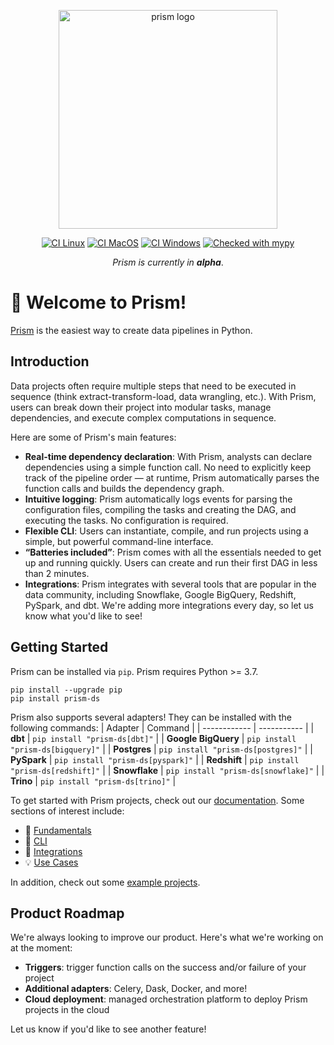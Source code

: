 <p align="center">
  <img src="https://github.com/runprism/prism/raw/main/.github/prism_logo_light.png" alt="prism logo" width="350"/>
</p>
<div align="center">

[![CI Linux](https://github.com/runprism/prism/actions/workflows/ci-linux.yml/badge.svg)](https://github.com/runprism/prism/actions/workflows/ci-linux.yml)
[![CI MacOS](https://github.com/runprism/prism/actions/workflows/ci-macos.yml/badge.svg)](https://github.com/runprism/prism/actions/workflows/ci-macos.yml)
[![CI Windows](https://github.com/runprism/prism/actions/workflows/ci-windows.yml/badge.svg)](https://github.com/runprism/prism/actions/workflows/ci-windows.yml)
[![Checked with mypy](http://www.mypy-lang.org/static/mypy_badge.svg)](http://mypy-lang.org/)

</div>

<p align="center">
    <i>Prism is currently in <b>alpha</b></i>.
</p>

# :wave: Welcome to Prism!
[Prism](https://docs.runprism.com) is the easiest way to create data pipelines in Python.

## Introduction
Data projects often require multiple steps that need to be executed in sequence (think extract-transform-load, data wrangling, etc.). With Prism, users can break down their project into modular tasks, manage dependencies, and execute complex computations in sequence.

Here are some of Prism's main features:
- **Real-time dependency declaration**: With Prism, analysts can declare dependencies using a simple function call. No need to explicitly keep track of the pipeline order — at runtime, Prism automatically parses the function calls and builds the dependency graph.
- **Intuitive logging**: Prism automatically logs events for parsing the configuration files, compiling the tasks and creating the DAG, and executing the tasks. No configuration is required.
- **Flexible CLI**: Users can instantiate, compile, and run projects using a simple, but powerful command-line interface.
- **“Batteries included”**: Prism comes with all the essentials needed to get up and running quickly. Users can create and run their first DAG in less than 2 minutes. 
- **Integrations**: Prism integrates with several tools that are popular in the data community, including Snowflake, Google BigQuery, Redshift, PySpark, and dbt. We're adding more integrations every day, so let us know what you'd like to see!


## Getting Started

Prism can be installed via ```pip```. Prism requires Python >= 3.7.

```
pip install --upgrade pip
pip install prism-ds
```

Prism also supports several adapters! They can be installed with the following commands:
| Adapter      | Command |
| ------------ | ----------- |
| **dbt** | ```pip install "prism-ds[dbt]"``` |
| **Google BigQuery** | ```pip install "prism-ds[bigquery]"``` |
| **Postgres** | ```pip install "prism-ds[postgres]"``` |
| **PySpark** | ```pip install "prism-ds[pyspark]"``` |
| **Redshift** | ```pip install "prism-ds[redshift]"``` |
| **Snowflake** | ```pip install "prism-ds[snowflake]"``` |
| **Trino** | ```pip install "prism-ds[trino]"``` |

To get started with Prism projects, check out our [documentation](https://docs.runprism.com). Some sections of interest include:

- :key: [Fundamentals](https://docs.runprism.com/fundamentals)
- :seedling: [CLI](https://docs.runprism.com/cli)
- :electric_plug: [Integrations](https://docs.runprism.com/integrations)
- :bulb: [Use Cases](https://docs.runprism.com/use-cases)

In addition, check out some [example projects](https://github.com/runprism/prism_examples).


## Product Roadmap

We're always looking to improve our product. Here's what we're working on at the moment:

- **Triggers**: trigger function calls on the success and/or failure of your project
- **Additional adapters**: Celery, Dask, Docker, and more!
- **Cloud deployment**: managed orchestration platform to deploy Prism projects in the cloud

Let us know if you'd like to see another feature!